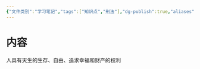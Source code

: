 ```yaml
---
{"文件类别":"学习笔记","tags":["知识点","刑法"],"dg-publish":true,"aliases":["自然权利"],"permalink":"/学习笔记studyup/刑总/天赋人权/","dgPassFrontmatter":true,"created":"2024-10-29T21:24:16.135+08:00","updated":"2024-10-29T21:25:32.711+08:00"}
---
```


# 内容
人具有天生的生存、自由、追求幸福和财产的权利